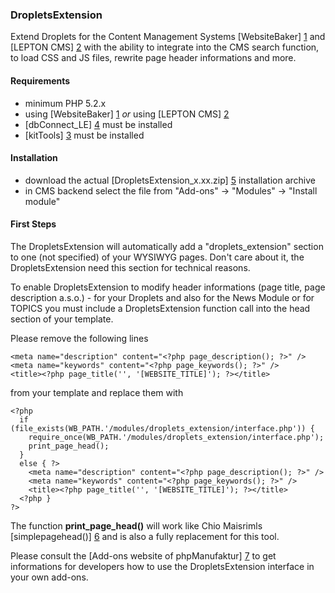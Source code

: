 ### DropletsExtension

Extend Droplets for the Content Management Systems [WebsiteBaker] [1] and [LEPTON CMS] [2] with the ability to integrate into the CMS search function, to load CSS and JS files, rewrite page header informations and more.

#### Requirements

* minimum PHP 5.2.x
* using [WebsiteBaker] [1] _or_ using [LEPTON CMS] [2]
* [dbConnect_LE] [4] must be installed 
* [kitTools] [3] must be installed

#### Installation

* download the actual [DropletsExtension_x.xx.zip] [5] installation archive
* in CMS backend select the file from "Add-ons" -> "Modules" -> "Install module"

#### First Steps

The DropletsExtension will automatically add a "droplets_extension" section to one (not specified) of your WYSIWYG pages. Don't care about it, the DropletsExtension need this section for technical reasons.

To enable DropletsExtension to modify header informations (page title, page description a.s.o.) - for your Droplets and also for the News Module or for TOPICS you must include a DropletsExtension function call into the head section of your template.

Please remove the following lines

    <meta name="description" content="<?php page_description(); ?>" />
    <meta name="keywords" content="<?php page_keywords(); ?>" />
    <title><?php page_title('', '[WEBSITE_TITLE]'); ?></title> 

from your template and replace them with

    <?php
      if (file_exists(WB_PATH.'/modules/droplets_extension/interface.php')) {
        require_once(WB_PATH.'/modules/droplets_extension/interface.php');
        print_page_head();
      }
      else { ?>
        <meta name="description" content="<?php page_description(); ?>" />
        <meta name="keywords" content="<?php page_keywords(); ?>" />
        <title><?php page_title('', '[WEBSITE_TITLE]'); ?></title>
      <?php }
    ?>

The function **print_page_head()** will work like Chio Maisrimls [simplepagehead()] [6] and is also a fully replacement for this tool.

Please consult the [Add-ons website of phpManufaktur] [7] to get informations for developers how to use the DropletsExtension interface in your own add-ons.  

[1]: http://websitebaker2.org "WebsiteBaker Content Management System"
[2]: http://lepton-cms.org "LEPTON CMS"
[3]: https://github.com/phpManufaktur/kitTools/downloads
[4]: https://github.com/phpManufaktur/dbConnect_LE/downloads
[5]: https://github.com/phpManufaktur/DropletsExtension/downloads
[6]: http://websitebaker.at/wb/module/simple-pagehead.html
[7]: https://addons.phpmanufaktur.de
